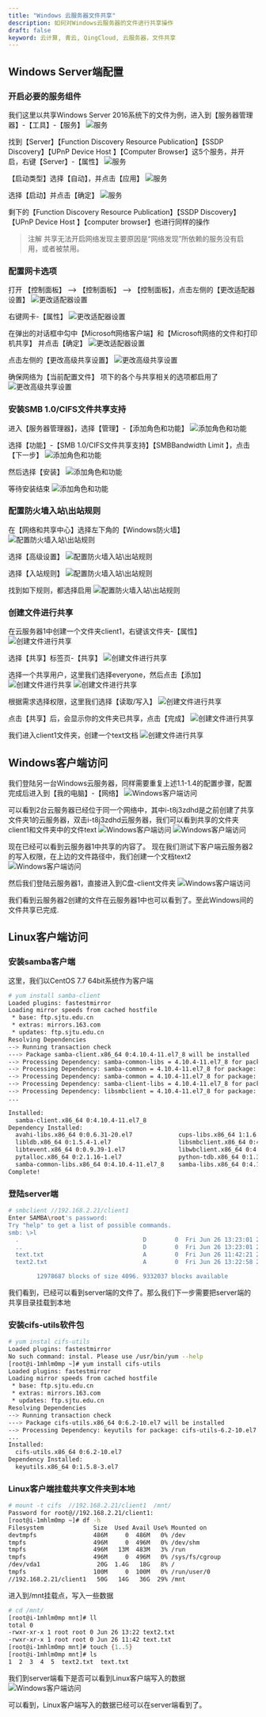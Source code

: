 ```yaml
---
title: "Windows 云服务器文件共享"
description: 如何对Windows云服务器的文件进行共享操作
draft: false
keyword: 云计算, 青云, QingCloud, 云服务器，文件共享
---
```


## Windows  Server端配置

### 开启必要的服务组件

我们这里以共享Windows Server 2016系统下的文件为例，进入到【服务器管理器】-【工具】-【服务】
![服务](../../../_images/win_share_1.png)

找到【Server】【Function Discovery Resource Publication】【SSDP Discovery】【UPnP Device Host 】【Computer Browser】这5个服务，并开启，右键【Server】-【属性】
![服务](../../../_images/win_share_2.png)

【启动类型】选择【自动】，并点击【应用】
![服务](../../../_images/win_share_3.png)

选择【启动】并点击【确定】
![服务](../../../_images/win_share_4.png)

剩下的【Function Discovery Resource Publication】【SSDP Discovery】【UPnP Device Host 】【computer browser】也进行同样的操作
>注解
>共享无法开启网络发现主要原因是“网络发现”所依赖的服务没有启用，或者被禁用。

### 配置网卡选项

打开 【控制面板】 –> 【控制面板】 –> 【控制面板】，点击左侧的【更改适配器设置】
![更改适配器设置](../../../_images/win_share_5.png)

右键网卡-【属性】
![更改适配器设置](../../../_images/win_share_6.png)

在弹出的对话框中勾中【Microsoft网络客户端】和【Microsoft网络的文件和打印机共享】  并点击【确定】
![更改适配器设置](../../../_images/win_share_7.png)

点击左侧的【更改高级共享设置】
![更改高级共享设置](../../../_images/win_share_8.png)

确保网络为【当前配置文件】 项下的各个与共享相关的选项都启用了
![更改高级共享设置](../../../_images/win_share_9.png)

### 安装SMB 1.0/CIFS文件共享支持

进入【服务器管理器】，选择【管理】-【添加角色和功能】
![添加角色和功能](../../../_images/win_share_10.png)

选择【功能】-【SMB 1.0/CIFS文件共享支持】【SMBBandwidth Limit 】，点击【下一步】
![添加角色和功能](../../../_images/win_share_11.png)

然后选择【安装】
![添加角色和功能](../../../_images/win_share_12.png)

等待安装结束
![添加角色和功能](../../../_images/win_share_13.png)

### 配置防火墙入站\出站规则

在【网络和共享中心】选择左下角的【Windows防火墙】
![配置防火墙入站\出站规则](../../../_images/win_share_14.png)

选择【高级设置】
![配置防火墙入站\出站规则](../../../_images/win_share_15.png)

选择【入站规则】
![配置防火墙入站\出站规则](../../../_images/win_share_16.png)

找到如下规则，都选择启用
![配置防火墙入站\出站规则](../../../_images/win_share_17.png)

### 创建文件进行共享

在云服务器1中创建一个文件夹client1，右键该文件夹-【属性】
![创建文件进行共享](../../../_images/win_share_18.png)

选择【共享】标签页-【共享】
![创建文件进行共享](../../../_images/win_share_19.png)

选择一个共享用户，这里我们选择everyone，然后点击【添加】
![创建文件进行共享](../../../_images/win_share_20.png)
![创建文件进行共享](../../../_images/win_share_21.png)

根据需求选择权限，这里我们选择【读取/写入】
![创建文件进行共享](../../../_images/win_share_22.png)

点击【共享】后，会显示你的文件夹已共享，点击【完成】
![创建文件进行共享](../../../_images/win_share_23.png)

我们进入client1文件夹，创建一个text文档
![创建文件进行共享](../../../_images/win_share_24.png)

## Windows客户端访问

我们登陆另一台Windows云服务器，同样需要重复上述1.1-1.4的配置步骤，配置完成后进入到【我的电脑】-【网络】
![Windows客户端访问](../../../_images/win_share_25.png)

可以看到2台云服务器已经位于同一个网络中，其中i-t8j3zdhd是之前创建了共享文件夹1的云服务器，双击i-t8j3zdhd云服务器，我们可以看到共享的文件夹client1和文件夹中的文件text
![Windows客户端访问](../../../_images/win_share_26.png)
![Windows客户端访问](../../../_images/win_share_27.png)

现在已经可以看到云服务器1中共享的内容了。
现在我们测试下客户端云服务器2的写入权限，在上边的文件路径中，我们创建一个文档text2
![Windows客户端访问](../../../_images/win_share_28.png)

然后我们登陆云服务器1，直接进入到C盘-client文件夹
![Windows客户端访问](../../../_images/win_share_29.png)

我们看到云服务器2创建的文件在云服务器1中也可以看到了。至此Windows间的文件共享已完成.

## Linux客户端访问


### 安装samba客户端
这里，我们以CentOS 7.7 64bit系统作为客户端
```bash
# yum install samba-client
Loaded plugins: fastestmirror
Loading mirror speeds from cached hostfile
 * base: ftp.sjtu.edu.cn
 * extras: mirrors.163.com
 * updates: ftp.sjtu.edu.cn
Resolving Dependencies
--> Running transaction check
---> Package samba-client.x86_64 0:4.10.4-11.el7_8 will be installed
--> Processing Dependency: samba-common-libs = 4.10.4-11.el7_8 for package: samba-client-4.10.4-11.el7_8.x86_64
--> Processing Dependency: samba-common = 4.10.4-11.el7_8 for package: samba-client-4.10.4-11.el7_8.x86_64
--> Processing Dependency: samba-common = 4.10.4-11.el7_8 for package: samba-client-4.10.4-11.el7_8.x86_64
--> Processing Dependency: samba-client-libs = 4.10.4-11.el7_8 for package: samba-client-4.10.4-11.el7_8.x86_64
--> Processing Dependency: libsmbclient = 4.10.4-11.el7_8 for package: samba-client-4.10.4-11.el7_8.x86_64
...

Installed:
  samba-client.x86_64 0:4.10.4-11.el7_8 
Dependency Installed:
  avahi-libs.x86_64 0:0.6.31-20.el7             cups-libs.x86_64 1:1.6.3-43.el7          gnutls.x86_64 0:3.3.29-9.el7_6                libarchive.x86_64 0:3.1.2-14.el7_7      
  libldb.x86_64 0:1.5.4-1.el7                   libsmbclient.x86_64 0:4.10.4-11.el7_8    libtalloc.x86_64 0:2.1.16-1.el7               libtdb.x86_64 0:1.3.18-1.el7            
  libtevent.x86_64 0:0.9.39-1.el7               libwbclient.x86_64 0:4.10.4-11.el7_8     nettle.x86_64 0:2.7.1-8.el7                   pyldb.x86_64 0:1.5.4-1.el7              
  pytalloc.x86_64 0:2.1.16-1.el7                python-tdb.x86_64 0:1.3.18-1.el7         samba-client-libs.x86_64 0:4.10.4-11.el7_8    samba-common.noarch 0:4.10.4-11.el7_8   
  samba-common-libs.x86_64 0:4.10.4-11.el7_8    samba-libs.x86_64 0:4.10.4-11.el7_8      trousers.x86_64 0:0.3.14-2.el7               
Complete!
```

### 登陆server端

```bash
# smbclient //192.168.2.21/client1
Enter SAMBA\root's password: 
Try "help" to get a list of possible commands.
smb: \>l
  .                                   D        0  Fri Jun 26 13:23:01 2020
  ..                                  D        0  Fri Jun 26 13:23:01 2020
  text.txt                            A        0  Fri Jun 26 11:42:21 2020
  text2.txt                           A        0  Fri Jun 26 13:22:58 2020

		12978687 blocks of size 4096. 9332037 blocks available
```
我们看到，已经可以看到server端的文件了。那么我们下一步需要把server端的共享目录挂载到本地

### 安装cifs-utils软件包

```bash
# yum instal cifs-utils
Loaded plugins: fastestmirror
No such command: instal. Please use /usr/bin/yum --help
[root@i-1mhlm0mp ~]# yum install cifs-utils
Loaded plugins: fastestmirror
Loading mirror speeds from cached hostfile
 * base: ftp.sjtu.edu.cn
 * extras: mirrors.163.com
 * updates: ftp.sjtu.edu.cn
Resolving Dependencies
--> Running transaction check
---> Package cifs-utils.x86_64 0:6.2-10.el7 will be installed
--> Processing Dependency: keyutils for package: cifs-utils-6.2-10.el7.x86_64
...
Installed:
  cifs-utils.x86_64 0:6.2-10.el7  
Dependency Installed:
  keyutils.x86_64 0:1.5.8-3.el7                                           Complete!
```

### Linux客户端挂载共享文件夹到本地
```bash
# mount -t cifs  //192.168.2.21/client1  /mnt/
Password for root@//192.168.2.21/client1:  
[root@i-1mhlm0mp ~]# df -h
Filesystem              Size  Used Avail Use% Mounted on
devtmpfs                486M     0  486M   0% /dev
tmpfs                   496M     0  496M   0% /dev/shm
tmpfs                   496M   13M  483M   3% /run
tmpfs                   496M     0  496M   0% /sys/fs/cgroup
/dev/vda1                20G  1.4G   18G   8% /
tmpfs                   100M     0  100M   0% /run/user/0
//192.168.2.21/client1   50G   14G   36G  29% /mnt
```
进入到/mnt挂载点，写入一些数据
```bash
# cd /mnt/
[root@i-1mhlm0mp mnt]# ll
total 0
-rwxr-xr-x 1 root root 0 Jun 26 13:22 text2.txt
-rwxr-xr-x 1 root root 0 Jun 26 11:42 text.txt
[root@i-1mhlm0mp mnt]# touch {1..5}
[root@i-1mhlm0mp mnt]# ls
1  2  3  4  5  text2.txt  text.txt
```

我们到server端看下是否可以看到Linux客户端写入的数据
![Windows客户端访问](../../../_images/win_share_30.png)

可以看到，Linux客户端写入的数据已经可以在server端看到了。